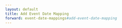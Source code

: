```yaml
---
layout: default
title: Add Event Date Mapping
forward: event-date-mappings#add-event-date-mapping
---
```


